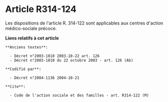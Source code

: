 # Article R314-124

Les dispositions de l'article R. 314-122 sont applicables aux centres d'action médico-sociale précoce.

**Liens relatifs à cet article**

	**Anciens textes**:

	  - Décret n°2003-1010 2003-10-22 art. 126
	  - Décret n°2003-1010 du 22 octobre 2003 - art. 126 (Ab)

	**Codifié par**:

	  - Décret n°2004-1136 2004-10-21

	**Cite**:

	  - Code de l'action sociale et des familles - art. R314-122 (M)
